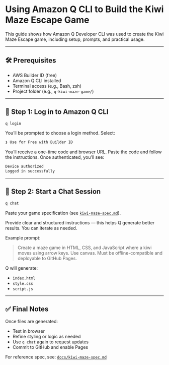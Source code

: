 # Using Amazon Q CLI to Build the Kiwi Maze Escape Game

This guide shows how Amazon Q Developer CLI was used to create the Kiwi Maze Escape game, including setup, prompts, and practical usage.

---

## 🛠 Prerequisites

* AWS Builder ID (free)
* Amazon Q CLI installed
* Terminal access (e.g., Bash, zsh)
* Project folder (e.g., `q-kiwi-maze-game/`)

---

## 🚪 Step 1: Log in to Amazon Q CLI

```sh
q login
```

You’ll be prompted to choose a login method. Select:

```sh
❯ Use for Free with Builder ID
```

You’ll receive a one-time code and browser URL. Paste the code and follow the instructions. Once authenticated, you’ll see:

```sh
Device authorized
Logged in successfully
```

---

## 💬 Step 2: Start a Chat Session

```sh
q chat
```

Paste your game specification (see [`kiwi-maze-spec.md`](./kiwi-maze-spec.md)).

Provide clear and structured instructions — this helps Q generate better results. You can iterate as needed.

Example prompt:

> Create a maze game in HTML, CSS, and JavaScript where a kiwi moves using arrow keys. Use canvas. Must be offline-compatible and deployable to GitHub Pages.

Q will generate:

* `index.html`
* `style.css`
* `script.js`

---

## ✅ Final Notes

Once files are generated:

* Test in browser
* Refine styling or logic as needed
* Use `q chat` again to request updates
* Commit to GitHub and enable Pages

For reference spec, see: [`docs/kiwi-maze-spec.md`](./kiwi-maze-spec.md)
